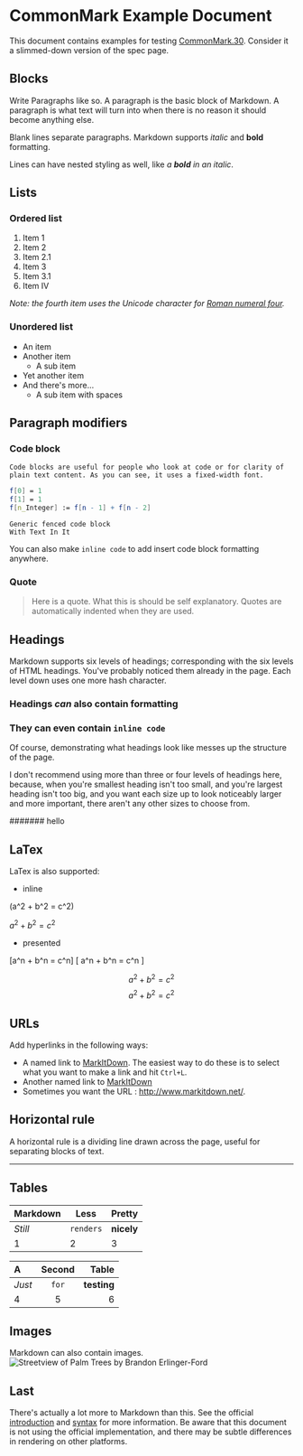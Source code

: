# CommonMark Example Document

This document contains examples for testing [CommonMark.30][1]. Consider it a slimmed-down version of the spec page.

## Blocks

Write Paragraphs like so. A paragraph is the basic block of Markdown. A paragraph is what text will turn into when there is no reason it should become anything else.

Blank lines separate paragraphs. Markdown supports _italic_ and **bold** formatting.

Lines can have nested styling as well, like _a **bold** in an italic_.

## Lists

### Ordered list

1. Item 1
2. Item 2
  1. Item 2.1
3. Item 3
  1. Item 3.1
4. Item Ⅳ

_Note: the fourth item uses the Unicode character for [Roman numeral four][2]._

### Unordered list

* An item
* Another item
  * A sub item
* Yet another item
* And there's more...
  * A sub item with spaces

## Paragraph modifiers

### Code block

    Code blocks are useful for people who look at code or for clarity of plain text content. As you can see, it uses a fixed-width font.

```Mathematica
f[0] = 1
f[1] = 1
f[n_Integer] := f[n - 1] + f[n - 2]
```

```
Generic fenced code block
With Text In It
```

You can also make `inline code` to add insert code block formatting anywhere.

### Quote

> Here is a quote. What this is should be self explanatory. Quotes are automatically indented when they are used.

## Headings

Markdown supports six levels of headings; corresponding with the six levels of HTML headings. You've probably noticed them already in the page. Each level down uses one more hash character.

### Headings _can_ also contain **formatting**

### They can even contain `inline code`

Of course, demonstrating what headings look like messes up the structure of the page.

I don't recommend using more than three or four levels of headings here, because, when you're smallest heading isn't too small, and you're largest heading isn't too big, and you want each size up to look noticeably larger and more important, there aren't any other sizes to choose from.

####### hello

## LaTex

LaTex is also supported:

* inline

\(a^2 + b^2 = c^2\)

$a^2 + b^2 = c^2$

* presented

\[a^n + b^n = c^n\]
\[ a^n + b^n = c^n \]

$$a^2 + b^2 = c^2$$
$$ a^2 + b^2 = c^2 $$

## URLs

Add hyperlinks in the following ways:

* A named link to [MarkItDown][3]. The easiest way to do these is to select what you want to make a link and hit `Ctrl+L`.
* Another named link to [MarkItDown](http://www.markitdown.net/)
* Sometimes you want the URL : <http://www.markitdown.net/>.

## Horizontal rule

A horizontal rule is a dividing line drawn across the page, useful for separating blocks of text.

---

## Tables

Markdown | Less | Pretty
--- | --- | ---
_Still_ | `renders` | **nicely**
1 | 2 | 3

A | Second | Table
:--- | :---: | ---:
_Just_ | `for` | **testing**
4 | 5 | 6

## Images

Markdown can also contain images.
![Streetview of Palm Trees by Brandon Erlinger-Ford](https://images.unsplash.com/photo-1564889998041-0dacc0706a0f?ixid=MXwxMjA3fDB8MHxwaG90by1wYWdlfHx8fGVufDB8fHw%3D&ixlib=rb-1.2.1&auto=format&fit=crop&w=564&q=80)

## Last

There's actually a lot more to Markdown than this. See the official [introduction][4] and [syntax][5] for more information. Be aware that this document is not using the official implementation, and there may be subtle differences in rendering on other platforms.

  [1]: https://spec.commonmark.org/0.30/
  [2]: http://www.fileformat.info/info/unicode/char/2163/index.htm
  [3]: http://www.markitdown.net/
  [4]: http://daringfireball.net/projects/markdown/basics
  [5]: http://daringfireball.net/projects/markdown/syntax
